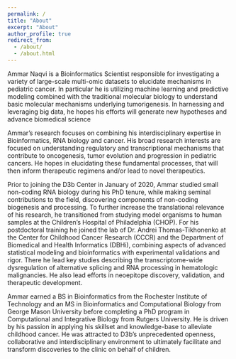 ```yaml
---
permalink: /
title: "About"
excerpt: "About"
author_profile: true
redirect_from: 
  - /about/
  - /about.html
---
```

Ammar Naqvi is a Bioinformatics Scientist responsible for investigating a variety of large-scale multi-omic datasets to elucidate mechanisms in pediatric cancer. In particular he is utilizing machine learning and predictive modeling combined with the traditional molecular biology to understand basic molecular mechanisms underlying tumorigenesis. In harnessing and leveraging big data, he hopes his efforts will generate new hypotheses and advance biomedical science

Ammar’s research focuses on combining his interdisciplinary expertise in Bioinformatics, RNA biology and cancer. His broad research interests are focused on understanding regulatory and transcriptional mechanisms that contribute to oncogenesis, tumor evolution and progression in pediatric cancers. He hopes in elucidating these fundamental processes, that will then inform therapeutic regimens and/or lead to novel therapeutics.

Prior to joining the D3b Center in January of 2020, Ammar studied small non-coding RNA biology during his PhD tenure, while making seminal contributions to the field, discovering components of non-coding biogenesis and processing. To further increase the translational relevance of his research, he transitioned from studying model organisms to human samples at the Children’s Hospital of Philadelphia (CHOP). For his postdoctoral training he joined the lab of Dr. Andrei Thomas-Tikhonenko at the Center for Childhood Cancer Research (CCCR) and the Department of Biomedical and Health Informatics (DBHi), combining aspects of advanced statistical modeling and bioinformatics with experimental validations and rigor. There he lead key studies describing the transcriptome-wide dysregulation of alternative splicing and RNA processing in hematologic malignancies.  He also lead efforts in neoepitope discovery, validation, and therapeutic development.

Ammar earned a BS in Bioinformatics from the Rochester Institute of Technology and an MS in Bioinformatics and Computational Biology from George Mason University before completing a PhD program in Computational and Integrative Biology from Rutgers University. He is driven by his passion in applying his skillset and knowledge-base to alleviate childhood cancer.  He was attracted to D3b’s unprecedented openness, collaborative and interdisciplinary environment to ultimately facilitate and transform discoveries to the clinic on behalf of children.


